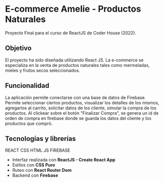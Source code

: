 # E-commerce Amelie - Productos Naturales
Proyecto Final para el curso de ReactJS de Coder House (2022).

## Objetivo
El proyecto ha sido diseñada utilizando React JS. La e-commerce se especializa en la venta de productos naturales tales como mermeladas, mieles y frutos secos seleccionados.

## Funcionalidad 
La aplicación permite conectarse con una base de datos de Firebase.
Permite seleccionar ciertos productos, visualizar los detalles de los mismos, agregarlos al carrito,
solicitar datos de los cliente, simular la compra de los productos. Al clickear sobre el botón "Finalizar Compra", se genera un id de orden de compra en firebase donde se guarda los datos del cliente y los productos que compró.

## Tecnologías y librerías

REACT CSS HTML JS FIREBASE

- Interfaz realizada con **ReactJS - Create React App**
- Estilos con **CSS Puro**
- Ruteo con **React Router Dom**
- Backend con **Firebase**
